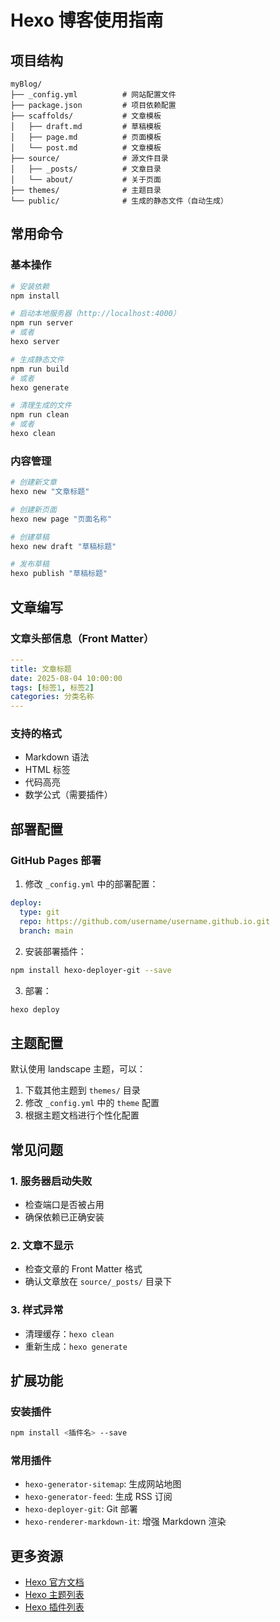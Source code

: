 # Hexo 博客使用指南

## 项目结构

```
myBlog/
├── _config.yml          # 网站配置文件
├── package.json         # 项目依赖配置
├── scaffolds/           # 文章模板
│   ├── draft.md         # 草稿模板
│   ├── page.md          # 页面模板
│   └── post.md          # 文章模板
├── source/              # 源文件目录
│   ├── _posts/          # 文章目录
│   └── about/           # 关于页面
├── themes/              # 主题目录
└── public/              # 生成的静态文件（自动生成）
```

## 常用命令

### 基本操作
```bash
# 安装依赖
npm install

# 启动本地服务器（http://localhost:4000）
npm run server
# 或者
hexo server

# 生成静态文件
npm run build
# 或者
hexo generate

# 清理生成的文件
npm run clean
# 或者
hexo clean
```

### 内容管理
```bash
# 创建新文章
hexo new "文章标题"

# 创建新页面
hexo new page "页面名称"

# 创建草稿
hexo new draft "草稿标题"

# 发布草稿
hexo publish "草稿标题"
```

## 文章编写

### 文章头部信息（Front Matter）
```yaml
---
title: 文章标题
date: 2025-08-04 10:00:00
tags: [标签1, 标签2]
categories: 分类名称
---
```

### 支持的格式
- Markdown 语法
- HTML 标签
- 代码高亮
- 数学公式（需要插件）

## 部署配置

### GitHub Pages 部署
1. 修改 `_config.yml` 中的部署配置：
```yaml
deploy:
  type: git
  repo: https://github.com/username/username.github.io.git
  branch: main
```

2. 安装部署插件：
```bash
npm install hexo-deployer-git --save
```

3. 部署：
```bash
hexo deploy
```

## 主题配置

默认使用 landscape 主题，可以：
1. 下载其他主题到 `themes/` 目录
2. 修改 `_config.yml` 中的 `theme` 配置
3. 根据主题文档进行个性化配置

## 常见问题

### 1. 服务器启动失败
- 检查端口是否被占用
- 确保依赖已正确安装

### 2. 文章不显示
- 检查文章的 Front Matter 格式
- 确认文章放在 `source/_posts/` 目录下

### 3. 样式异常
- 清理缓存：`hexo clean`
- 重新生成：`hexo generate`

## 扩展功能

### 安装插件
```bash
npm install <插件名> --save
```

### 常用插件
- `hexo-generator-sitemap`: 生成网站地图
- `hexo-generator-feed`: 生成 RSS 订阅
- `hexo-deployer-git`: Git 部署
- `hexo-renderer-markdown-it`: 增强 Markdown 渲染

## 更多资源

- [Hexo 官方文档](https://hexo.io/zh-cn/docs/)
- [Hexo 主题列表](https://hexo.io/themes/)
- [Hexo 插件列表](https://hexo.io/plugins/)
